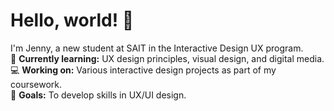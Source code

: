 # Hello, world! 👋
I'm Jenny, a new student at SAIT in the Interactive Design UX program.  
🌱 **Currently learning:** UX design principles, visual design, and digital media.   
💻 **Working on:** Various interactive design projects as part of my coursework.  
🎯 **Goals:** To develop skills in UX/UI design.  

